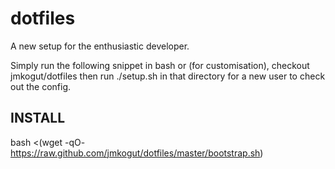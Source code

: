 dotfiles
========

A new setup for the enthusiastic developer.

Simply run the following snippet in bash or (for customisation), checkout jmkogut/dotfiles then run ./setup.sh in that directory for a new user to check out the config.


INSTALL
-------

bash <(wget -qO- https://raw.github.com/jmkogut/dotfiles/master/bootstrap.sh)
